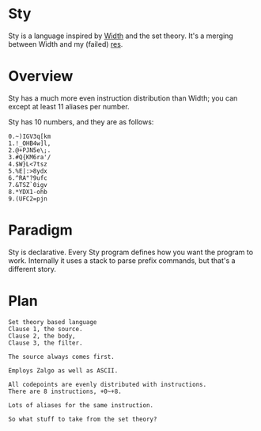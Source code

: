 # Sty
Sty is a language inspired by [Width](https://github.com/stestoltz/Width) and the set theory. It's a merging between Width and my (failed) [res](https://github.com/A-ee/res).
# Overview
Sty has a much more even instruction distribution than Width; you can except at least 11 aliases per number.

Sty has 10 numbers, and they are as follows:
```
0.~)IGV3q[km
1.!_OHB4w]l,
2.@+PJN5e\;.
3.#Q{KM6ra'/
4.$W}L<7tsz
5.%E|:>8ydx
6.^RA"?9ufc
7.&TSZ`0igv
8.*YDX1-ohb
9.(UFC2=pjn
```

# Paradigm
Sty is declarative. Every Sty program defines how you want the program to work. Internally it uses a stack to parse prefix commands, but that's a different story.

# Plan
```
Set theory based language
Clause 1, the source.
Clause 2, the body,
Clause 3, the filter.

The source always comes first.

Employs Zalgo as well as ASCII.

All codepoints are evenly distributed with instructions.
There are 8 instructions, +0~+8.

Lots of aliases for the same instruction.

So what stuff to take from the set theory?
```
